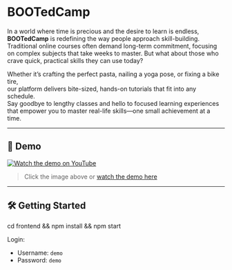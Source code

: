 # BOOTedCamp

In a world where time is precious and the desire to learn is endless, **BOOTedCamp** is redefining the way people approach skill-building.  
Traditional online courses often demand long-term commitment, focusing on complex subjects that take weeks to master. But what about those who crave quick, practical skills they can use today?

Whether it’s crafting the perfect pasta, nailing a yoga pose, or fixing a bike tire,  
our platform delivers bite-sized, hands-on tutorials that fit into any schedule.  
Say goodbye to lengthy classes and hello to focused learning experiences that empower you to master real-life skills—one small achievement at a time.

---

## 🎥 Demo

[![Watch the demo on YouTube](https://img.youtube.com/vi/IWzOTUvt2xI/0.jpg)](https://youtu.be/IWzOTUvt2xI)

> Click the image above or [watch the demo here](https://youtu.be/IWzOTUvt2xI)

---
## 🛠 Getting Started
cd frontend && npm install && npm start


Login: 
   - Username: `demo`
   - Password: `demo`
